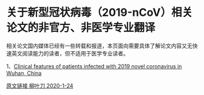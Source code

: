 # 关于新型冠状病毒（2019-nCoV）相关论文的非官方、非医学专业翻译

相关论文国内媒体已经有一些转载和报道，本页面向需要具体了解论文内容又无快速英文阅读能力的读者，但不适用于医学专业读者。


1、[Clinical features of patients infected with 2019 novel coronavirus in Wuhan, China](https://github.com/samyn/2019nCoVPaperTrans/blob/master/Clinical%20features%20of%20patients%20infected%20with%202019%20novel%20coronavirus%20in%20Wuhan%2C%20China.md)

   [原文链接 柳叶刀 2020-1-24](https://www.thelancet.com/journals/lancet/article/PIIS0140-6736(20)30183-5/fulltext)


